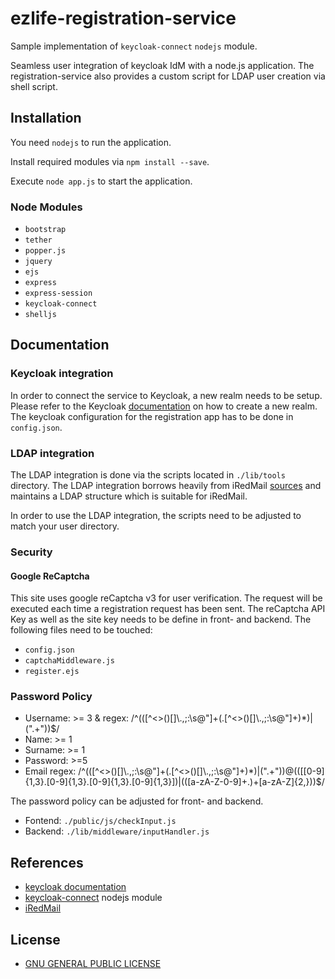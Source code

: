 # ezlife-registration-service

Sample implementation of `keycloak-connect` `nodejs` module. 

Seamless user integration of keycloak IdM with a node.js application. 
The registration-service also provides a custom script for LDAP user creation via shell script.

## Installation

You need `nodejs` to run the application.

Install required modules via `npm install --save`.

Execute `node app.js` to start the application.

### Node Modules

* `bootstrap`
* `tether`
* `popper.js`
* `jquery`
* `ejs`
* `express`
* `express-session`
* `keycloak-connect`
* `shelljs`

## Documentation

### Keycloak integration

In order to connect the service to Keycloak, a new realm needs to be setup. Please refer to the Keycloak [documentation](https://www.keycloak.org/docs/latest/) 
on how to create a new realm. The keycloak configuration for the registration app has to be done in `config.json`.

### LDAP integration

The LDAP integration is done via the scripts located in `./lib/tools` directory.
The LDAP integration borrows heavily from iRedMail [sources](https://github.com/iredmail/iRedMail/tree/master/tools) and maintains a LDAP structure
which is suitable for iRedMail.

In order to use the LDAP integration, the scripts need to be adjusted to match your user directory.

### Security

#### Google ReCaptcha

This site uses google reCaptcha v3 for user verification. The request will be executed each time a registration request has been sent.
The reCaptcha API Key as well as the site key needs to be define in front- and backend. The following files need to be touched:

* `config.json`
* `captchaMiddleware.js`
* `register.ejs`

### Password Policy

* Username: >= 3 & regex: /^(([^<>()[\]\\.,;:\s@\"]+(\.[^<>()[\]\\.,;:\s@\"]+)*)|(\".+\"))$/
* Name: >= 1
* Surname: >= 1
* Password: >=5 
* Email regex: /^(([^<>()[\]\\.,;:\s@\"]+(\.[^<>()[\]\\.,;:\s@\"]+)*)|(\".+\"))@((\[[0-9]{1,3}\.[0-9]{1,3}\.[0-9]{1,3}\.[0-9]{1,3}\])|(([a-zA-Z\-0-9]+\.)+[a-zA-Z]{2,}))$/

The password policy can be adjusted for front- and backend.

* Fontend: `./public/js/checkInput.js`
* Backend: `./lib/middleware/inputHandler.js`

## References

* [keycloak documentation](https://www.keycloak.org/docs/latest/securing_apps/#_nodejs_adapter)
* [keycloak-connect](https://github.com/keycloak/keycloak-nodejs-connect) nodejs module
* [iRedMail](https://github.com/iredmail/iRedMail)

## License

* [GNU GENERAL PUBLIC LICENSE](https://gitlab.ezlife.eu/fjnalta/ezlife-registration-service/-/blob/master/LICENSE)
